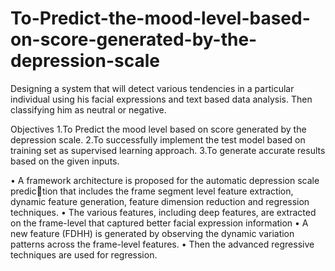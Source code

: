 # To-Predict-the-mood-level-based-on-score-generated-by-the-depression-scale
Designing a system that will detect various tendencies in a particular individual using his facial expressions and text based data analysis. Then classifying him as neutral or negative.

Objectives
1.To Predict the mood level based on score generated by the depression scale.
2.To successfully implement the test model based on training set as supervised
learning approach.
3.To generate accurate results based on the given inputs.

• A framework architecture is proposed for the automatic depression scale prediction that includes the frame segment level feature extraction, dynamic feature
generation, feature dimension reduction and regression techniques.
• The various features, including deep features, are extracted on the frame-level
that captured better facial expression information
• A new feature (FDHH) is generated by observing the dynamic variation patterns
across the frame-level features.
• Then the advanced regressive techniques are used for regression.
